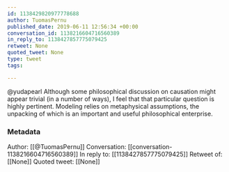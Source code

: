 ```yaml
---
id: 1138429820977778688
author: TuomasPernu
published_date: 2019-06-11 12:56:34 +00:00
conversation_id: 1138216604716560389
in_reply_to: 1138427857775079425
retweet: None
quoted_tweet: None
type: tweet
tags:

---
```


@yudapearl Although some philosophical discussion on causation might appear trivial (in a number of ways), I feel that that particular question is highly pertinent. Modeling relies on metaphysical assumptions, the unpacking of which is an important and useful philosophical enterprise.

### Metadata

Author: [[@TuomasPernu]]
Conversation: [[conversation-1138216604716560389]]
In reply to: [[1138427857775079425]]
Retweet of: [[None]]
Quoted tweet: [[None]]
